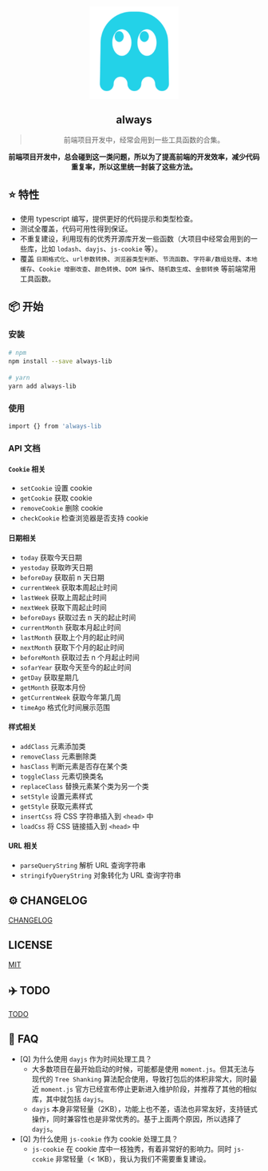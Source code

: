  <div align="center">
 <img align="center" width="180" src="https://github.com/Rabbitzzc/image-hosting-service/blob/master/images/always-avator.png?raw=true" />
  <h2>always</h2>
  <blockquote>前端项目开发中，经常会用到一些工具函数的合集。</blockquote>
  <!-- <img alt="npm" src="https://img.shields.io/npm/dw/test">
  <img alt="Travis (.org)" src="https://img.shields.io/travis/rust-lang/rust">
  <img alt="npm" src="https://img.shields.io/npm/v/test">
  <img alt="GitHub contributors" src="https://img.shields.io/github/contributors/npm-template/js-npm-template">
  <img alt="npm bundle size" src="https://img.shields.io/bundlephobia/minzip/test">
  <img alt="node-current" src="https://img.shields.io/node/v/test">
  <img alt="GitHub" src="https://img.shields.io/github/license/npm-template/js-npm-template">
  <img alt="GitHub issues" src="https://img.shields.io/github/issues-raw/npm-template/js-npm-template"> -->

<strong>前端项目开发中，总会碰到这一类问题，所以为了提高前端的开发效率，减少代码重复率，所以这里统一封装了这些方法。</strong>
</div>


## ⭐️ 特性

- 使用 typescript 编写，提供更好的代码提示和类型检查。
- 测试全覆盖，代码可用性得到保证。
- 不重复建设，利用现有的优秀开源库开发一些函数（大项目中经常会用到的一些库，比如 `lodash`、`dayjs`、`js-cookie` 等）。
- 覆盖 `日期格式化`、`url参数转换`、`浏览器类型判断`、`节流函数`、`字符串/数组处理`、`本地缓存`、`Cookie 增删改查`、`颜色转换`、`DOM 操作`、`随机数生成`、`金额转换` 等前端常用工具函数。



## 📦 开始

### 安装
```sh
# npm 
npm install --save always-lib

# yarn
yarn add always-lib
```

### 使用

```sh
import {} from 'always-lib
```

### API 文档

#### `Cookie` 相关

* `setCookie` 	设置 cookie
* `getCookie`     获取 cookie
* `removeCookie`    删除 cookie
* `checkCookie`    检查浏览器是否支持 cookie

#### 日期相关

* `today`    获取今天日期
* `yestoday`    获取昨天日期
* `beforeDay`    获取前 n 天日期
* `currentWeek` 获取本周起止时间
* `lastWeek`    获取上周起止时间
* `nextWeek`    获取下周起止时间
* `beforeDays`    获取过去 n 天的起止时间
* `currentMonth`     获取本月起止时间
* `lastMonth`    获取上个月的起止时间
* `nextMonth`    获取下个月的起止时间
* `beforeMonth`    获取过去 n 个月起止时间
* `sofarYear`     获取今天至今的起止时间
* `getDay`    获取星期几
* `getMonth`    获取本月份
* `getCurrentWeek` 获取今年第几周
* `timeAgo`    格式化时间展示范围

#### 样式相关

* `addClass`     元素添加类
* `removeClass`    元素删除类
* `hasClass`     判断元素是否存在某个类
* `toggleClass`    元素切换类名
* `replaceClass`    替换元素某个类为另一个类
* `setStyle`    设置元素样式
* `getStyle`    获取元素样式
* `insertCss`    将 CSS 字符串插入到 `<head>` 中
* `loadCss`     将 CSS 链接插入到 `<head>` 中

#### URL 相关

* `parseQueryString` 解析 URL 查询字符串
* `stringifyQueryString` 对象转化为 URL 查询字符串

## ⚙️ CHANGELOG

[CHANGELOG](./CHANGLOG.md)

## LICENSE

[MIT](./LICENSE)

## ✈️  TODO

[TODO](./TODO.md)

## 🚩 FAQ

* [Q] 为什么使用 `dayjs` 作为时间处理工具？
  * 大多数项目在最开始启动的时候，可能都是使用 `moment.js`。但其无法与现代的 `Tree Shanking` 算法配合使用，导致打包后的体积非常大，同时最近 `moment.js` 官方已经宣布停止更新进入维护阶段，并推荐了其他的相似库，其中就包括 `dayjs`。
  * `dayjs` 本身非常轻量（2KB），功能上也不差，语法也非常友好，支持链式操作，同时兼容性也是非常优秀的。基于上面两个原因，所以选择了 `dayjs`。
* [Q] 为什么使用 `js-cookie` 作为 cookie 处理工具？
  * `js-cookie` 在 cookie 库中一枝独秀，有着非常好的影响力。同时 `js-ccokie` 非常轻量（< 1KB），我认为我们不需要重复建设。